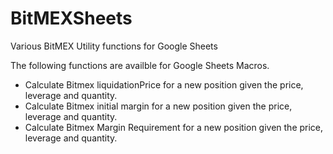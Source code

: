 # BitMEXSheets

Various BitMEX Utility functions for Google Sheets

The following functions are availble for Google Sheets Macros.

- Calculate Bitmex liquidationPrice for a new position given the price, leverage and quantity.
- Calculate Bitmex initial margin for a new position given the price, leverage and quantity.
- Calculate Bitmex Margin Requirement for a new position given the price, leverage and quantity.


